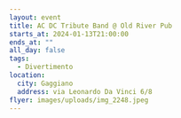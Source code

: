 ```yaml
---
layout: event
title: AC DC Tribute Band @ Old River Pub
starts_at: 2024-01-13T21:00:00
ends_at: ""
all_day: false
tags:
  - Divertimento
location:
  city: Gaggiano
  address: via Leonardo Da Vinci 6/8
flyer: images/uploads/img_2248.jpeg
---
```

